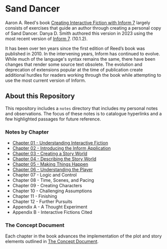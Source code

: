# Sand Dancer

Aaron A. Reed's book [Creating Interactive Fiction with Inform
7](http://inform7.textories.com) largely consists of exercises that guide an
author through creating a personal copy of Sand Dancer.  Danya D. Smith
authored this version in 2023 using the most recent version of [Inform
7](https://ganelson.github.io/inform-website/).  (10.1.2).

It has been over ten years since the first edition of Reed’s book was published
in 2010. In the intervening years, Inform has continued to evolve. While much
of the language's syntax remains the same, there have been changes that render
some source text obsolete. The evolution and deprecation of extensions popular
at the time of publication create additional hurdles for readers working
through the book while attempting to use the most current version of Inform.

## About this Repository

This repository includes a `notes` directory that includes my personal notes
and observations. The focus of these notes is to catalogue hyperlinks and a few
highlighted passages for future reference.

### Notes by Chapter

* [Chapter 01 - Understanding Interactive Fiction](notes/chapter-01.md)
* [Chapter 02 - Introducing the Inform Application](notes/chapter-02.md)
* [Chapter 03 - Creating a Story World](notes/chapter-03.md)
* [Chapter 04 - Describing the Story World](notes/chapter-04.md)
* [Chapter 05 - Making Things Happen](notes/chapter-05.md)
* [Chapter 06 - Understanding the Player](notes/chapter-06.md)
* Chapter 07 - Logic and Control
* Chapter 08 - Time, Scenes, and Pacing
* Chapter 09 - Creating Characters
* Chapter 10 - Challenging Assumptions
* Chapter 11 - Finishing
* Chapter 12 - Further Pursuits
* Appendix A - A Thought Experiment
* Appendix B - Interactive Fictions Cited

### The Concept Document

Each chapter in the book advances the implementation of the plot and story elements outlined in [The Concept Document](notes/concept-document.md). 
